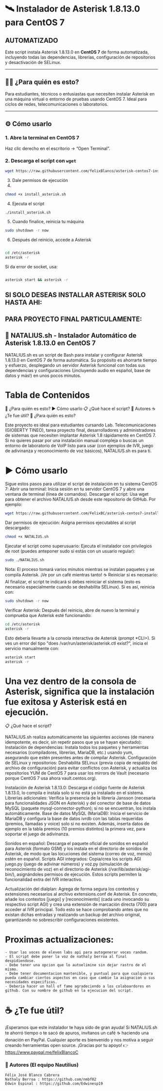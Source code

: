 # 🛰️ Instalador de Asterisk 1.8.13.0 para CentOS 7
## AUTOMATIZADO

Este script instala Asterisk 1.8.13.0 en **CentOS 7** de forma automatizada, incluyendo todas las dependencias, librerías, configuración de repositorios y desactivación de SELinux.

---

## 🧑‍💻 ¿Para quién es esto?

Para estudiantes, técnicos o entusiastas que necesiten instalar Asterisk en una máquina virtual o entorno de pruebas usando CentOS 7. Ideal para ciclos de redes, telecomunicaciones o laboratorios.

---

## ⚙️ Cómo usarlo

### 1. Abre la terminal en CentOS 7

Haz clic derecho en el escritorio → “Open Terminal”.

### 2. Descarga el script con `wget`

```bash
wget https://raw.githubusercontent.com/felixBlanco/asterisk-centos7-installer/main/install_asterisk.sh -O install_asterisk.sh
```
3. Dale permisos de ejecución
4. 
```bash
chmod +x install_asterisk.sh
```
4. Ejecuta el script
```bash
./install_asterisk.sh
```
5. Cuando finalice, reinicia tu máquina
```bash
sudo shutdown -r now
```
6. Después del reinicio, accede a Asterisk
```bash

cd /etc/asterisk
asterisk -r
```

Si da error de socket, usa:

```bash

asterisk start && asterisk -r
```

## SI SOLO DESEAS INSTALLAR ASTERISK SOLO HASTA AHI:


## PARA PROYECTO FINAL PARTICULAMENTE:

## 🚀 NATALIUS.sh - Instalador Automático de Asterisk 1.8.13.0 en CentOS 7
NATALIUS.sh es un script de Bash para instalar y configurar Asterisk 1.8.13.0 en CentOS 7 de forma automática. Su propósito es ahorrarte tiempo y esfuerzo, desplegando un servidor Asterisk funcional con todas sus dependencias y configuraciones (¡incluyendo audio en español, base de datos y más!) en unos pocos minutos.

# Tabla de Contenidos
🎯 ¿Para quién es esto?
▶️ Cómo usarlo
📋 ¿Qué hace el script?
👥 Autores
☕ ¿Te fue útil?
🎯 ¿Para quién es esto?

Este proyecto es ideal para estudiantes cursando Lab. Telecomunicaciones (GIOBERTY TINEO), tarea proyecto final, desarrolladores y administradores de sistemas que necesiten implantar Asterisk 1.8 rápidamente en CentOS 7. Si no quieres pasar por una instalación manual compleja o buscas un entorno de laboratorio de VoIP listo para usar (con ejemplos de IVR, juego de adivinanza y reconocimiento de voz básicos), NATALIUS.sh es para ti.

# ▶️ Cómo usarlo

Sigue estos pasos para utilizar el script de instalación en tu sistema CentOS 7:
Abrir una terminal: Inicia sesión en tu servidor CentOS 7 y abre una ventana de terminal (línea de comandos).
Descargar el script: Usa wget para obtener el archivo NATALIUS.sh desde este repositorio de GitHub. Por ejemplo:
```bash
wget https://raw.githubusercontent.com/FelixBC/asterisk-centos7-installer/main/NATALIUS.sh -O NATALIUS.sh
```
Dar permisos de ejecución: Asigna permisos ejecutables al script descargado:
```bash
chmod +x NATALIUS.sh
```
Ejecutar el script como superusuario: Ejecuta el instalador con privilegios de root (puedes anteponer sudo si estás con un usuario regular):
```bash
sudo ./NATALIUS.sh
```

Nota: El proceso tomará varios minutos mientras se instalan paquetes y se compila Asterisk. ¡Ve por un café mientras tanto! ☕
Reiniciar si es necesario: Al finalizar, el script te indicará si debes reiniciar el sistema (esto es necesario especialmente cuando se deshabilita SELinux). Si es así, reinicia con:
```bash
sudo shutdown -r now
```
Verificar Asterisk: Después del reinicio, abre de nuevo la terminal y comprueba que Asterisk esté funcionando:
```bash
cd /etc/asterisk
asterisk -r
```
Esto debería llevarte a la consola interactiva de Asterisk (prompt *CLI>). Si ves un error del tipo "does /var/run/asterisk/asterisk.ctl exist?", inicia el servicio manualmente con:
```bash
asterisk start
asterisk -r
```
# Una vez dentro de la consola de Asterisk, significa que la instalación fue exitosa y Asterisk está en ejecución.
📋 ¿Qué hace el script?

NATALIUS.sh realiza automáticamente las siguientes acciones (de manera idempotente, es decir, sin repetir pasos que ya se hayan ejecutado):
Instalación de dependencias: Instala todos los paquetes y herramientas necesarios (compiladores, librerías, MariaDB, etc.) usando yum, asegurando que estén presentes antes de compilar Asterisk.
Configuración de SELinux y repositorios: Deshabilita SELinux (previa copia de respaldo del archivo de configuración) para evitar conflictos con Asterisk, y actualiza los repositorios YUM de CentOS 7 para usar los mirrors de Vault (necesario porque CentOS 7 usa ahora vault.centos.org).

Instalación de Asterisk 1.8.13.0: Descarga el código fuente de Asterisk 1.8.13.0, lo compila e instala solo si no está ya instalado en el sistema.
Librerías adicionales: Verifica la presencia de la librería Jansson (necesaria para funcionalidades JSON en Asterisk) y del conector de base de datos MySQL (paquete mysql-connector-python); si no se encuentran, los instala automáticamente.
Base de datos MySQL (MariaDB): Inicia el servicio de MariaDB y configura la base de datos ivrdb con las tablas requeridas (premios, llamadas y voice) solo si no existen. Además, inserta datos de ejemplo en la tabla premios (10 premios distintos) la primera vez, para soportar el juego de adivinanza.

Sonidos en español: Descarga el paquete oficial de sonidos en español para Asterisk (formato GSM) y los instala en el directorio de sonidos de Asterisk, de modo que las locuciones del sistema (correo de voz, menús) estén en español.
Scripts AGI integrados: Copia/crea los scripts AGI juego.py (juego de adivinar números) y voz.py (simulación de reconocimiento de voz) en el directorio de Asterisk (/var/lib/asterisk/agi-bin/), asignándoles permisos de ejecución. Estos scripts permiten la funcionalidad extra del IVR interactivo.

Actualización del dialplan: Agrega de forma segura los contextos y extensiones necesarios al archivo extensions.conf de Asterisk. En concreto, añade los contextos [juego] y [reconocimiento] (cada uno invocando su respectivo script AGI) y crea una extensión de marcación directa (700) para acceder al IVR principal. Todo esto se hace comprobando antes que no existan dichas entradas y realizando un backup del archivo original, garantizando no sobrescribir configuraciones existentes.


# Proximas actualizaciones:
```
- Usar las voces de eleven labs api para autogenerar voces random.
- El script debe poner la voz de nathaly berroa al final despidiendose.
- Debe tener una opcion que lo autoelimine sin dejar rastro de el mismo.
- Debe tener documentacion mantenible, y puntual para que cualquiera pueda cambiar ciertos aspectos en caso que cambie la asignacion o sus necesidades especificas.
- Deberia hacer un hall of fame agradeciendo a los colaboardores en github. Con su nombre de github en la ejecucion del script.

```

# ☕ ¿Te fue útil?
¡Esperamos que este instalador te haya sido de gran ayuda! Si NATALIUS.sh te ahorró tiempo o te sacó de apuros, invítanos un café ☕ haciendo una donación en PayPal. Cualquier aporte es bienvenido y nos motiva a seguir creando herramientas open source. ¡Gracias por tu apoyo! 👉 https://www.paypal.me/felixBlancoC



### 👥 Autores (El equipo Nautilius)
```
Félix José Blanco Cabrera
Nathaly Berroa : https://github.com/nmbf02
Edwin Espinal : https://github.com/Edwinesp19
```

